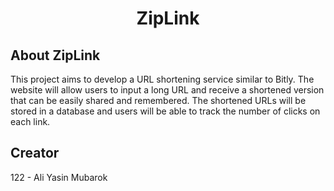 # <p align="center">ZipLink</p>

## About ZipLink

This project aims to develop a URL shortening service similar to Bitly. The website will allow users to input a long URL and receive a shortened version that can be easily shared and remembered. The shortened URLs will be stored in a database and users will be able to track the number of clicks on each link.

## Creator
122 - Ali Yasin Mubarok
